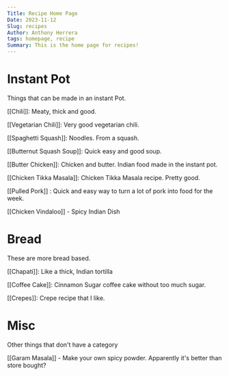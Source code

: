 ```yaml
---
Title: Recipe Home Page
Date: 2023-11-12
Slug: recipes
Author: Anthony Herrera
tags: homepage, recipe
Summary: This is the home page for recipes!
---
```


# Instant Pot

Things that can be made in an instant Pot.

[[Chili]]: Meaty, thick and good.

[[Vegetarian Chili]]: Very good vegetarian chili.

[[Spaghetti Squash]]: Noodles. From a squash.

[[Butternut Squash Soup]]: Quick easy and good soup.

[[Butter Chicken]]: Chicken and butter. Indian food made in the
instant pot.

[[Chicken Tikka Masala]]: Chicken Tikka Masala recipe. Pretty good.

[[Pulled Pork]] : Quick and easy way to turn a lot of pork into food for the week.

[[Chicken Vindaloo]] - Spicy Indian Dish

# Bread

These are more bread based.

[[Chapati]]: Like a thick, Indian tortilla

[[Coffee Cake]]: Cinnamon Sugar coffee cake without too much sugar.

[[Crepes]]: Crepe recipe that I like.

# Misc

Other things that don't have a category

[[Garam Masala]] - Make your own spicy powder. Apparently it's better than store bought?

